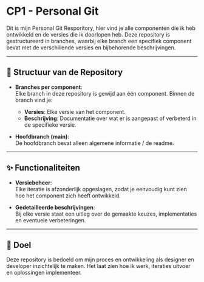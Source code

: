# CP1 - Personal Git

Dit is mijn Personal Git Resporitory, hier vind je alle componenten die ik heb ontwikkeld en de versies die ik doorlopen heb. Deze repository is gestructureerd in branches, waarbij elke branch een specifiek component bevat met de verschillende versies en bijbehorende beschrijvingen.

---

## 📂 Structuur van de Repository

- **Branches per component**:  
  Elke branch in deze repository is gewijd aan één component. Binnen de branch vind je:  
  - **Versies**: Elke versie van het component.  
  - **Beschrijving**: Documentatie over wat er is aangepast of verbeterd in de specifieke versie.

- **Hoofdbranch (main)**:  
  De hoofdbranch bevat alleen algemene informatie / de readme.

---

## ✨ Functionaliteiten

- **Versiebeheer**:  
  Elke iteratie is afzonderlijk opgeslagen, zodat je eenvoudig kunt zien hoe het component zich heeft ontwikkeld.

- **Gedetailleerde beschrijvingen**:  
  Bij elke versie staat een uitleg over de gemaakte keuzes, implementaties en eventuele verbeteringen.

---

## 🎯 Doel

Deze repository is bedoeld om mijn proces en ontwikkeling als designer en developer inzichtelijk te maken. Het laat zien hoe ik werk, iteraties uitvoer en oplossingen implementeer.
